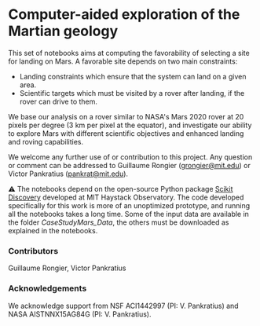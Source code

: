 # Computer-aided exploration of the Martian geology

This set of notebooks aims at computing the favorability of selecting a site for landing on Mars. A favorable site depends on two main constraints:

- Landing constraints which ensure that the system can land on a given area.
- Scientific targets which must be visited by a rover after landing, if the rover can drive to them.

We base our analysis on a rover similar to NASA's Mars 2020 rover at 20 pixels per degree (3 km per pixel at the equator), and investigate our ability to explore Mars with different scientific objectives and enhanced landing and roving capabilities.

We welcome any further use of or contribution to this project. Any question or comment can be addressed to Guillaume Rongier ([grongier@mit.edu](mailto:grongier@mit.edu)) or Victor Pankratius ([pankrat@mit.edu](mailto:pankrat@mit.edu)).

&#9888; The notebooks depend on the open-source Python package [Scikit Discovery](https://github.com/MITHaystack/scikit-discovery) developed at MIT Haystack Observatory. The code developed specifically for this work is more of an unoptimized prototype, and running all the notebooks takes a long time. Some of the input data are available in the folder *CaseStudyMars_Data*, the others must be downloaded as explained in the notebooks.

### Contributors

Guillaume Rongier, Victor Pankratius

### Acknowledgements

We acknowledge support from NSF ACI1442997 (PI: V. Pankratius) and NASA AISTNNX15AG84G (PI: V. Pankratius).
